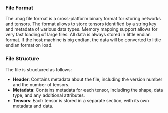 ### File Format
The .mag file format is a cross-platform binary format for storing networks and tensors.
The format allows to store tensors identified by a string key and metadata of various data types.
Memory mapping support allows for very fast loading of large files.
All data is always stored in little endian format. If the host machine is big endian, the data will be converted to little endian format on load.

### File Structure
The file is structured as follows:
- **Header**: Contains metadata about the file, including the version number and the number of tensors.
- **Metadata**: Contains metadata for each tensor, including the shape, data type, and any additional attributes.
- **Tensors**: Each tensor is stored in a separate section, with its own metadata and data.